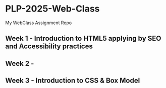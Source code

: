 # PLP-2025-Web-Class
My WebClass Assignment Repo

## Week 1 - Introduction to HTML5 applying by SEO and Accessibility practices

## Week 2 -

## Week 3 - Introduction to CSS & Box Model






